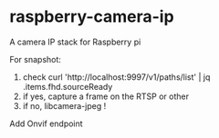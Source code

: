 # raspberry-camera-ip
A camera IP stack for Raspberry pi

For snapshot:

1) check curl 'http://localhost:9997/v1/paths/list' | jq .items.fhd.sourceReady
2) if yes, capture a frame on the RTSP or other
3) if no, libcamera-jpeg !

Add Onvif endpoint
